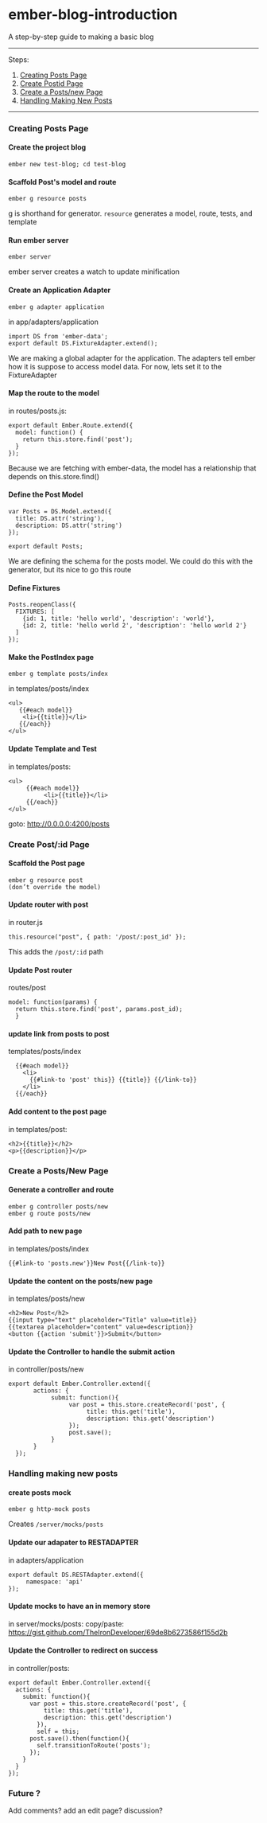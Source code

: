 # ember-blog-introduction
A step-by-step guide to making a basic blog

---

Steps:
1.  [Creating Posts Page](#creating-posts-page)
2.  [Create Postid Page](#create-postid-page)
3.  [Create a Posts/new Page](#create-a-postsnew-page)
4.  [Handling Making New Posts](#handling-making-new-posts)

---

### Creating Posts Page

#### Create the project blog
```
ember new test-blog; cd test-blog
```

#### Scaffold Post's model and route
```
ember g resource posts
```
g is shorthand for generator. `resource` generates a model, route, tests, and template

#### Run ember server
```
ember server
```
ember server creates a watch to update minification

#### Create an Application Adapter
```
ember g adapter application
```
in app/adapters/application
```
import DS from 'ember-data';
export default DS.FixtureAdapter.extend();
```
We are making a global adapter for the application.
The adapters tell ember how it is suppose to access model data. For now, lets set it to the FixtureAdapter

#### Map the route to the model
in routes/posts.js:
```
export default Ember.Route.extend({
  model: function() {
    return this.store.find('post');
  }
});
```
Because we are fetching with ember-data, the model has a relationship that depends on this.store.find()

#### Define the Post Model
```
var Posts = DS.Model.extend({
  title: DS.attr('string'),
  description: DS.attr('string')
});

export default Posts;
```
We are defining the schema for the posts model.
We could do this with the generator, but its nice to go this route

#### Define Fixtures
```
Posts.reopenClass({
  FIXTURES: [
    {id: 1, title: 'hello world', 'description': 'world'},
    {id: 2, title: 'hello world 2', 'description': 'hello world 2'}
  ]
});
```

#### Make the PostIndex page
```
ember g template posts/index
```
in templates/posts/index
```
<ul>
   {{#each model}}
    <li>{{title}}</li>
   {{/each}}
</ul>
```

#### Update Template and Test
in templates/posts:
```
<ul>
     {{#each model}}
          <li>{{title}}</li>
     {{/each}}
</ul>
```
goto: http://0.0.0.0:4200/posts

### Create Post/:id Page

#### Scaffold the Post page 
```
ember g resource post
(don’t override the model)
```

#### Update router with post
in router.js
```
this.resource("post", { path: '/post/:post_id' });
```
This adds the `/post/:id` path

#### Update Post router
 routes/post
```
model: function(params) {
  return this.store.find('post', params.post_id);
  }
```

#### update link from posts to post
templates/posts/index
```
  {{#each model}}
    <li>
      {{#link-to 'post' this}} {{title}} {{/link-to}}
    </li>
  {{/each}}
```

#### Add content to the post page
in templates/post:
```
<h2>{{title}}</h2>
<p>{{description}}</p>
```


### Create a Posts/New Page

#### Generate a controller and route
```
ember g controller posts/new
ember g route posts/new
```
 
#### Add path to new page
in templates/posts/index
```
{{#link-to 'posts.new'}}New Post{{/link-to}}
```

#### Update the content on the posts/new page
in templates/posts/new
```
<h2>New Post</h2>
{{input type="text" placeholder="Title" value=title}}
{{textarea placeholder="content" value=description}}
<button {{action 'submit'}}>Submit</button>
```

#### Update the Controller to handle the submit action
in controller/posts/new
```
export default Ember.Controller.extend({
       actions: {
            submit: function(){
                 var post = this.store.createRecord('post', {
                      title: this.get('title'),
                      description: this.get('description')
                 });
                 post.save();
            }
       }
  });
```

### Handling making new posts

#### create posts mock 
```
ember g http-mock posts
```
Creates `/server/mocks/posts`

#### Update our adapater to RESTADAPTER
in adapters/application
```
export default DS.RESTAdapter.extend({
     namespace: 'api'
});
```

#### Update mocks to have an in memory store
in server/mocks/posts:
  copy/paste:
    https://gist.github.com/TheIronDeveloper/69de8b6273586f155d2b
    
#### Update the Controller to redirect on success
in controller/posts: 
```
export default Ember.Controller.extend({
  actions: {
    submit: function(){
      var post = this.store.createRecord('post', {
          title: this.get('title'),
          description: this.get('description')
        }),
        self = this;
      post.save().then(function(){
        self.transitionToRoute('posts');
      });
    }
  }
});
```

### Future ?
Add comments?
add an edit page?
discussion?
